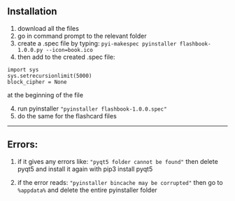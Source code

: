 ## Installation

1. download all the files
1. go in command prompt to the relevant folder
1. create a .spec file by typing: `pyi-makespec pyinstaller flashbook-1.0.0.py --icon=book.ico`
1. then add to the created .spec file:
```
import sys
sys.setrecursionlimit(5000)
block_cipher = None
```
at the beginning of the file

4. run pyinstaller `"pyinstaller flashbook-1.0.0.spec"`  
5. do the same for the flashcard files

--------------------------------
## Errors: 

1. if it gives any errors like: `"pyqt5 folder cannot be found"` then delete pyqt5 and install it again with pip3 install pyqt5

1. if the error reads: `"pyinstaller bincache may be corrupted"` then go to `%appdata%` and delete the entire pyinstaller folder
